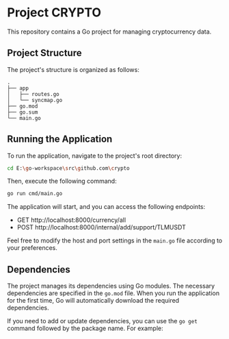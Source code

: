 
# Project CRYPTO

This repository contains a Go project for managing cryptocurrency data. 


## Project Structure

The project's structure is organized as follows:

```
.
├── app
│   ├── routes.go
│   └── syncmap.go
├── go.mod
├── go.sum
└── main.go

```

## Running the Application

To run the application, navigate to the project's root directory:

```bash
cd E:\go-workspace\src\github.com\crypto
```

Then, execute the following command:

```bash
go run cmd/main.go
```

The application will start, and you can access the following endpoints:

- GET http://localhost:8000/currency/all
- POST http://localhost:8000/internal/add/support/TLMUSDT

Feel free to modify the host and port settings in the `main.go` file according to your preferences.

## Dependencies

The project manages its dependencies using Go modules. The necessary dependencies are specified in the `go.mod` file. When you run the application for the first time, Go will automatically download the required dependencies.

If you need to add or update dependencies, you can use the `go get` command followed by the package name. For example:


